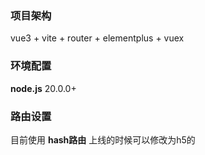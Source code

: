 
### 项目架构
vue3 + vite + router + elementplus + vuex

### 环境配置
**node.js** 20.0.0+

### 路由设置
目前使用 **hash路由** 上线的时候可以修改为h5的